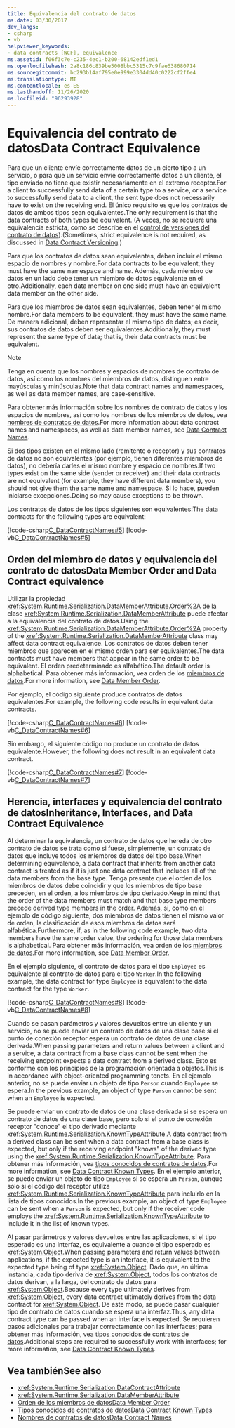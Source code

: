 ```yaml
---
title: Equivalencia del contrato de datos
ms.date: 03/30/2017
dev_langs:
- csharp
- vb
helpviewer_keywords:
- data contracts [WCF], equivalence
ms.assetid: f06f3c7e-c235-4ec1-b200-68142edf1ed1
ms.openlocfilehash: 2a8c186c839be5008bbc5315c7c9fae638680714
ms.sourcegitcommit: bc293b14af795e0e999e3304dd40c0222cf2ffe4
ms.translationtype: MT
ms.contentlocale: es-ES
ms.lasthandoff: 11/26/2020
ms.locfileid: "96293928"
---
```

# <a name="data-contract-equivalence"></a><span data-ttu-id="bb97b-102">Equivalencia del contrato de datos</span><span class="sxs-lookup"><span data-stu-id="bb97b-102">Data Contract Equivalence</span></span>

<span data-ttu-id="bb97b-103">Para que un cliente envíe correctamente datos de un cierto tipo a un servicio, o para que un servicio envíe correctamente datos a un cliente, el tipo enviado no tiene que existir necesariamente en el extremo receptor.</span><span class="sxs-lookup"><span data-stu-id="bb97b-103">For a client to successfully send data of a certain type to a service, or a service to successfully send data to a client, the sent type does not necessarily have to exist on the receiving end.</span></span> <span data-ttu-id="bb97b-104">El único requisito es que los contratos de datos de ambos tipos sean equivalentes.</span><span class="sxs-lookup"><span data-stu-id="bb97b-104">The only requirement is that the data contracts of both types be equivalent.</span></span> <span data-ttu-id="bb97b-105">(A veces, no se requiere una equivalencia estricta, como se describe en el [control de versiones del contrato de datos](data-contract-versioning.md)).</span><span class="sxs-lookup"><span data-stu-id="bb97b-105">(Sometimes, strict equivalence is not required, as discussed in [Data Contract Versioning](data-contract-versioning.md).)</span></span>  
  
 <span data-ttu-id="bb97b-106">Para que los contratos de datos sean equivalentes, deben incluir el mismo espacio de nombres y nombre.</span><span class="sxs-lookup"><span data-stu-id="bb97b-106">For data contracts to be equivalent, they must have the same namespace and name.</span></span> <span data-ttu-id="bb97b-107">Además, cada miembro de datos en un lado debe tener un miembro de datos equivalente en el otro.</span><span class="sxs-lookup"><span data-stu-id="bb97b-107">Additionally, each data member on one side must have an equivalent data member on the other side.</span></span>  
  
 <span data-ttu-id="bb97b-108">Para que los miembros de datos sean equivalentes, deben tener el mismo nombre.</span><span class="sxs-lookup"><span data-stu-id="bb97b-108">For data members to be equivalent, they must have the same name.</span></span> <span data-ttu-id="bb97b-109">De manera adicional, deben representar el mismo tipo de datos; es decir, sus contratos de datos deben ser equivalentes.</span><span class="sxs-lookup"><span data-stu-id="bb97b-109">Additionally, they must represent the same type of data; that is, their data contracts must be equivalent.</span></span>  
  
> [!NOTE]
> <span data-ttu-id="bb97b-110">Tenga en cuenta que los nombres y espacios de nombres de contrato de datos, así como los nombres del miembros de datos, distinguen entre mayúsculas y minúsculas.</span><span class="sxs-lookup"><span data-stu-id="bb97b-110">Note that data contract names and namespaces, as well as data member names, are case-sensitive.</span></span>  
  
 <span data-ttu-id="bb97b-111">Para obtener más información sobre los nombres de contrato de datos y los espacios de nombres, así como los nombres de los miembros de datos, vea [nombres de contratos de datos](data-contract-names.md).</span><span class="sxs-lookup"><span data-stu-id="bb97b-111">For more information about data contract names and namespaces, as well as data member names, see [Data Contract Names](data-contract-names.md).</span></span>  
  
 <span data-ttu-id="bb97b-112">Si dos tipos existen en el mismo lado (remitente o receptor) y sus contratos de datos no son equivalentes (por ejemplo, tienen diferentes miembros de datos), no debería darles el mismo nombre y espacio de nombres.</span><span class="sxs-lookup"><span data-stu-id="bb97b-112">If two types exist on the same side (sender or receiver) and their data contracts are not equivalent (for example, they have different data members), you should not give them the same name and namespace.</span></span> <span data-ttu-id="bb97b-113">Si lo hace, pueden iniciarse excepciones.</span><span class="sxs-lookup"><span data-stu-id="bb97b-113">Doing so may cause exceptions to be thrown.</span></span>  
  
 <span data-ttu-id="bb97b-114">Los contratos de datos de los tipos siguientes son equivalentes:</span><span class="sxs-lookup"><span data-stu-id="bb97b-114">The data contracts for the following types are equivalent:</span></span>  
  
 [!code-csharp[C_DataContractNames#5](../../../../samples/snippets/csharp/VS_Snippets_CFX/c_datacontractnames/cs/source.cs#5)]
 [!code-vb[C_DataContractNames#5](../../../../samples/snippets/visualbasic/VS_Snippets_CFX/c_datacontractnames/vb/source.vb#5)]  
  
## <a name="data-member-order-and-data-contract-equivalence"></a><span data-ttu-id="bb97b-115">Orden del miembro de datos y equivalencia del contrato de datos</span><span class="sxs-lookup"><span data-stu-id="bb97b-115">Data Member Order and Data Contract equivalence</span></span>  

 <span data-ttu-id="bb97b-116">Utilizar la propiedad <xref:System.Runtime.Serialization.DataMemberAttribute.Order%2A> de la clase <xref:System.Runtime.Serialization.DataMemberAttribute> puede afectar a la equivalencia del contrato de datos.</span><span class="sxs-lookup"><span data-stu-id="bb97b-116">Using the <xref:System.Runtime.Serialization.DataMemberAttribute.Order%2A> property of the <xref:System.Runtime.Serialization.DataMemberAttribute> class may affect data contract equivalence.</span></span> <span data-ttu-id="bb97b-117">Los contratos de datos deben tener miembros que aparecen en el mismo orden para ser equivalentes.</span><span class="sxs-lookup"><span data-stu-id="bb97b-117">The data contracts must have members that appear in the same order to be equivalent.</span></span> <span data-ttu-id="bb97b-118">El orden predeterminado es alfabético.</span><span class="sxs-lookup"><span data-stu-id="bb97b-118">The default order is alphabetical.</span></span> <span data-ttu-id="bb97b-119">Para obtener más información, vea orden de los [miembros de datos](data-member-order.md).</span><span class="sxs-lookup"><span data-stu-id="bb97b-119">For more information, see [Data Member Order](data-member-order.md).</span></span>  
  
 <span data-ttu-id="bb97b-120">Por ejemplo, el código siguiente produce contratos de datos equivalentes.</span><span class="sxs-lookup"><span data-stu-id="bb97b-120">For example, the following code results in equivalent data contracts.</span></span>  
  
 [!code-csharp[C_DataContractNames#6](../../../../samples/snippets/csharp/VS_Snippets_CFX/c_datacontractnames/cs/source.cs#6)]
 [!code-vb[C_DataContractNames#6](../../../../samples/snippets/visualbasic/VS_Snippets_CFX/c_datacontractnames/vb/source.vb#6)]  
  
 <span data-ttu-id="bb97b-121">Sin embargo, el siguiente código no produce un contrato de datos equivalente.</span><span class="sxs-lookup"><span data-stu-id="bb97b-121">However, the following does not result in an equivalent data contract.</span></span>  
  
 [!code-csharp[C_DataContractNames#7](../../../../samples/snippets/csharp/VS_Snippets_CFX/c_datacontractnames/cs/source.cs#7)]
 [!code-vb[C_DataContractNames#7](../../../../samples/snippets/visualbasic/VS_Snippets_CFX/c_datacontractnames/vb/source.vb#7)]  
  
## <a name="inheritance-interfaces-and-data-contract-equivalence"></a><span data-ttu-id="bb97b-122">Herencia, interfaces y equivalencia del contrato de datos</span><span class="sxs-lookup"><span data-stu-id="bb97b-122">Inheritance, Interfaces, and Data Contract Equivalence</span></span>  

 <span data-ttu-id="bb97b-123">Al determinar la equivalencia, un contrato de datos que hereda de otro contrato de datos se trata como si fuese, simplemente, un contrato de datos que incluye todos los miembros de datos del tipo base.</span><span class="sxs-lookup"><span data-stu-id="bb97b-123">When determining equivalence, a data contract that inherits from another data contract is treated as if it is just one data contract that includes all of the data members from the base type.</span></span> <span data-ttu-id="bb97b-124">Tenga presente que el orden de los miembros de datos debe coincidir y que los miembros de tipo base preceden, en el orden, a los miembros de tipo derivado.</span><span class="sxs-lookup"><span data-stu-id="bb97b-124">Keep in mind that the order of the data members must match and that base type members precede derived type members in the order.</span></span> <span data-ttu-id="bb97b-125">Además, si, como en el ejemplo de código siguiente, dos miembros de datos tienen el mismo valor de orden, la clasificación de esos miembros de datos será alfabética.</span><span class="sxs-lookup"><span data-stu-id="bb97b-125">Furthermore, if, as in the following code example, two data members have the same order value, the ordering for those data members is alphabetical.</span></span> <span data-ttu-id="bb97b-126">Para obtener más información, vea orden de los [miembros de datos](data-member-order.md).</span><span class="sxs-lookup"><span data-stu-id="bb97b-126">For more information, see [Data Member Order](data-member-order.md).</span></span>  
  
 <span data-ttu-id="bb97b-127">En el ejemplo siguiente, el contrato de datos para el tipo `Employee` es equivalente al contrato de datos para el tipo `Worker`.</span><span class="sxs-lookup"><span data-stu-id="bb97b-127">In the following example, the data contract for type `Employee` is equivalent to the data contract for the type `Worker`.</span></span>  
  
 [!code-csharp[C_DataContractNames#8](../../../../samples/snippets/csharp/VS_Snippets_CFX/c_datacontractnames/cs/source.cs#8)]
 [!code-vb[C_DataContractNames#8](../../../../samples/snippets/visualbasic/VS_Snippets_CFX/c_datacontractnames/vb/source.vb#8)]  
  
 <span data-ttu-id="bb97b-128">Cuando se pasan parámetros y valores devueltos entre un cliente y un servicio, no se puede enviar un contrato de datos de una clase base si el punto de conexión receptor espera un contrato de datos de una clase derivada.</span><span class="sxs-lookup"><span data-stu-id="bb97b-128">When passing parameters and return values between a client and a service, a data contract from a base class cannot be sent when the receiving endpoint expects a data contract from a derived class.</span></span> <span data-ttu-id="bb97b-129">Esto es conforme con los principios de la programación orientada a objetos.</span><span class="sxs-lookup"><span data-stu-id="bb97b-129">This is in accordance with object-oriented programming tenets.</span></span> <span data-ttu-id="bb97b-130">En el ejemplo anterior, no se puede enviar un objeto de tipo `Person` cuando `Employee` se espera.</span><span class="sxs-lookup"><span data-stu-id="bb97b-130">In the previous example, an object of type `Person` cannot be sent when an `Employee` is expected.</span></span>  
  
 <span data-ttu-id="bb97b-131">Se puede enviar un contrato de datos de una clase derivada si se espera un contrato de datos de una clase base, pero solo si el punto de conexión receptor "conoce" el tipo derivado mediante <xref:System.Runtime.Serialization.KnownTypeAttribute>.</span><span class="sxs-lookup"><span data-stu-id="bb97b-131">A data contract from a derived class can be sent when a data contract from a base class is expected, but only if the receiving endpoint "knows" of the derived type using the <xref:System.Runtime.Serialization.KnownTypeAttribute>.</span></span> <span data-ttu-id="bb97b-132">Para obtener más información, vea [tipos conocidos de contratos de datos](data-contract-known-types.md).</span><span class="sxs-lookup"><span data-stu-id="bb97b-132">For more information, see [Data Contract Known Types](data-contract-known-types.md).</span></span> <span data-ttu-id="bb97b-133">En el ejemplo anterior, se puede enviar un objeto de tipo `Employee` si se espera un `Person`, aunque solo si el código del receptor utiliza <xref:System.Runtime.Serialization.KnownTypeAttribute> para incluirlo en la lista de tipos conocidos.</span><span class="sxs-lookup"><span data-stu-id="bb97b-133">In the previous example, an object of type `Employee` can be sent when a `Person` is expected, but only if the receiver code employs the <xref:System.Runtime.Serialization.KnownTypeAttribute> to include it in the list of known types.</span></span>  
  
 <span data-ttu-id="bb97b-134">Al pasar parámetros y valores devueltos entre las aplicaciones, si el tipo esperado es una interfaz, es equivalente a cuando el tipo esperado es <xref:System.Object>.</span><span class="sxs-lookup"><span data-stu-id="bb97b-134">When passing parameters and return values between applications, if the expected type is an interface, it is equivalent to the expected type being of type <xref:System.Object>.</span></span> <span data-ttu-id="bb97b-135">Dado que, en última instancia, cada tipo deriva de <xref:System.Object>, todos los contratos de datos derivan, a la larga, del contrato de datos para <xref:System.Object>.</span><span class="sxs-lookup"><span data-stu-id="bb97b-135">Because every type ultimately derives from <xref:System.Object>, every data contract ultimately derives from the data contract for <xref:System.Object>.</span></span> <span data-ttu-id="bb97b-136">De este modo, se puede pasar cualquier tipo de contrato de datos cuando se espera una interfaz.</span><span class="sxs-lookup"><span data-stu-id="bb97b-136">Thus, any data contract type can be passed when an interface is expected.</span></span> <span data-ttu-id="bb97b-137">Se requieren pasos adicionales para trabajar correctamente con las interfaces; para obtener más información, vea [tipos conocidos de contratos de datos](data-contract-known-types.md).</span><span class="sxs-lookup"><span data-stu-id="bb97b-137">Additional steps are required to successfully work with interfaces; for more information, see [Data Contract Known Types](data-contract-known-types.md).</span></span>  
  
## <a name="see-also"></a><span data-ttu-id="bb97b-138">Vea también</span><span class="sxs-lookup"><span data-stu-id="bb97b-138">See also</span></span>

- <xref:System.Runtime.Serialization.DataContractAttribute>
- <xref:System.Runtime.Serialization.DataMemberAttribute>
- [<span data-ttu-id="bb97b-139">Orden de los miembros de datos</span><span class="sxs-lookup"><span data-stu-id="bb97b-139">Data Member Order</span></span>](data-member-order.md)
- [<span data-ttu-id="bb97b-140">Tipos conocidos de contratos de datos</span><span class="sxs-lookup"><span data-stu-id="bb97b-140">Data Contract Known Types</span></span>](data-contract-known-types.md)
- [<span data-ttu-id="bb97b-141">Nombres de contratos de datos</span><span class="sxs-lookup"><span data-stu-id="bb97b-141">Data Contract Names</span></span>](data-contract-names.md)
